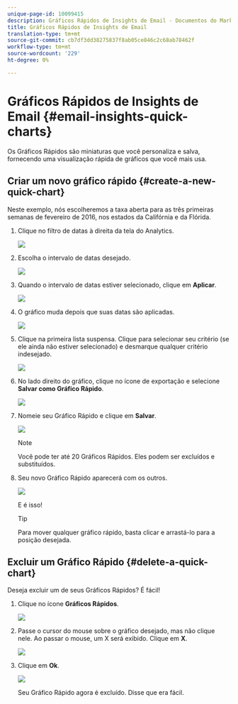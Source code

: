```yaml
---
unique-page-id: 10099415
description: Gráficos Rápidos de Insights de Email - Documentos do Marketing - Documentação do produto
title: Gráficos Rápidos de Insights de Email
translation-type: tm+mt
source-git-commit: cb7df3dd38275837f8ab05ce846c2c68ab78462f
workflow-type: tm+mt
source-wordcount: '229'
ht-degree: 0%

---
```



# Gráficos Rápidos de Insights de Email {#email-insights-quick-charts}

Os Gráficos Rápidos são miniaturas que você personaliza e salva, fornecendo uma visualização rápida de gráficos que você mais usa.

## Criar um novo gráfico rápido {#create-a-new-quick-chart}

Neste exemplo, nós escolheremos a taxa aberta para as três primeiras semanas de fevereiro de 2016, nos estados da Califórnia e da Flórida.

1. Clique no filtro de datas à direita da tela do Analytics.

   ![](assets/one-1.png)

1. Escolha o intervalo de datas desejado.

   ![](assets/two-2.png)

1. Quando o intervalo de datas estiver selecionado, clique em **Aplicar**.

   ![](assets/three-2.png)

1. O gráfico muda depois que suas datas são aplicadas.

   ![](assets/four.png)

1. Clique na primeira lista suspensa. Clique para selecionar seu critério (se ele ainda não estiver selecionado) e desmarque qualquer critério indesejado.

   ![](assets/5.png)

1. No lado direito do gráfico, clique no ícone de exportação e selecione **Salvar como Gráfico Rápido**.

   ![](assets/six.png)

1. Nomeie seu Gráfico Rápido e clique em **Salvar**.

   ![](assets/seven.png)

   >[!NOTE]
   >
   >Você pode ter até 20 Gráficos Rápidos. Eles podem ser excluídos e substituídos.

1. Seu novo Gráfico Rápido aparecerá com os outros.

   ![](assets/8.png)

   E é isso!

   >[!TIP]
   >
   >Para mover qualquer gráfico rápido, basta clicar e arrastá-lo para a posição desejada.

## Excluir um Gráfico Rápido {#delete-a-quick-chart}

Deseja excluir um de seus Gráficos Rápidos? É fácil!

1. Clique no ícone **Gráficos Rápidos**.

   ![](assets/nine.png)

1. Passe o cursor do mouse sobre o gráfico desejado, mas não clique nele. Ao passar o mouse, um X será exibido. Clique em **X**.

   ![](assets/ten.png)

1. Clique em **Ok**.

   ![](assets/eleven.png)

   Seu Gráfico Rápido agora é excluído. Disse que era fácil.
